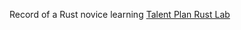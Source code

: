 Record of a Rust novice learning [Talent Plan Rust Lab](https://github.com/pingcap/talent-plan/tree/master/courses/rust)